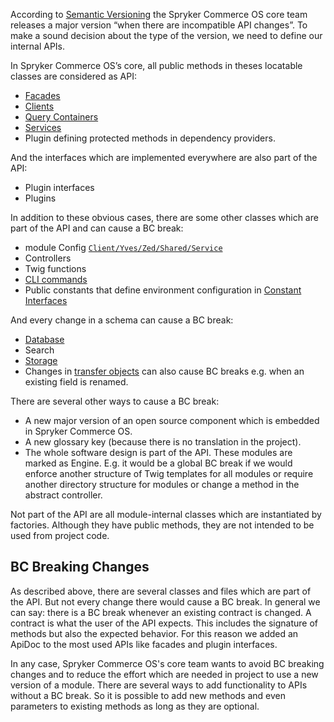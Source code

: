 According to [Semantic Versioning](http://semver.org/) the Spryker Commerce OS core team releases a major version “when there are incompatible API changes”. To make a sound decision about the type of the version, we need to define our internal APIs.

In Spryker Commerce OS’s core, all public methods in theses locatable classes are considered as API:

* [Facades](https://documentation.spryker.com/docs/facade)
* [Clients](https://documentation.spryker.com/docs/client)
* [Query Containers](https://documentation.spryker.com/docs/query-container)
* [Services](https://documentation.spryker.com/docs/service)
* Plugin defining protected methods in dependency providers.

And the interfaces which are implemented everywhere are also part of the API:

* Plugin interfaces
* Plugins

In addition to these obvious cases, there are some other classes which are part of the API and can cause a BC break:

* module Config [`Client/Yves/Zed/Shared/Service`](https://documentation.spryker.com/docs/configuration-management#how-to-retrieve-the-configuration)
* Controllers
* Twig functions
* [CLI commands](https://documentation.spryker.com/docs/console-commands)
* Public constants that define environment configuration in [Constant Interfaces](https://documentation.spryker.com/docs/configuration-management#constant-interfaces)

And every change in a schema can cause a BC break:

* [Database](https://documentation.spryker.com/docs/database-schema-definition)
* Search
* [Storage](https://documentation.spryker.com/docs/redis-as-kv)
* Changes in [transfer objects](https://documentation.spryker.com/docs/ht-use-transfer-objects-201903) can also cause BC breaks e.g. when an existing field is renamed.

There are several other ways to cause a BC break:

* A new major version of an open source component which is embedded in Spryker Commerce OS.
* A new glossary key (because there is no translation in the project).
* The whole software design is part of the API. These modules are marked as Engine. E.g. it would be a global BC break if we would enforce another structure of Twig templates for all modules or require another directory structure for modules or change a method in the abstract controller.

Not part of the API are all module-internal classes which are instantiated by factories. Although they have public methods, they are not intended to be used from project code.

## BC Breaking Changes

As described above, there are several classes and files which are part of the API. But not every change there would cause a BC break. In general we can say: there is a BC break whenever an existing contract is changed. A contract is what the user of the API expects. This includes the signature of methods but also the expected behavior. For this reason we added an ApiDoc to the most used APIs like facades and plugin interfaces.

In any case, Spryker Commerce OS's core team wants to avoid BC breaking changes and to reduce the effort which are needed in project to use a new version of a module. There are several ways to add functionality to APIs without a BC break. So it is possible to add new methods and even parameters to existing methods as long as they are optional.
